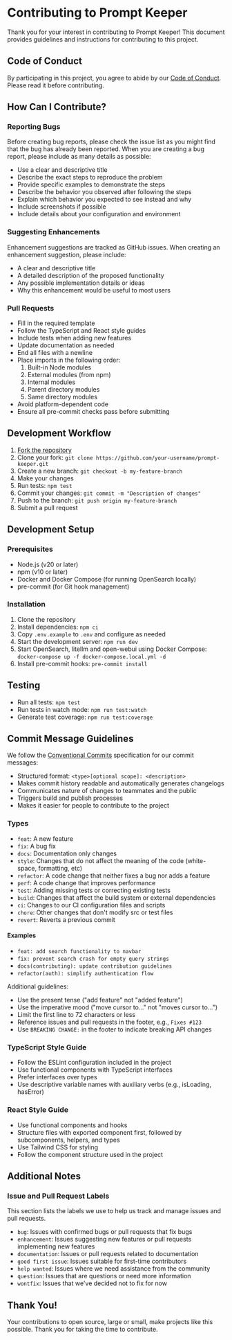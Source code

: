 # Contributing to Prompt Keeper

Thank you for your interest in contributing to Prompt Keeper! This document provides guidelines and instructions for contributing to this project.

## Code of Conduct

By participating in this project, you agree to abide by our [Code of Conduct](CODE_OF_CONDUCT.md). Please read it before contributing.

## How Can I Contribute?

### Reporting Bugs

Before creating bug reports, please check the issue list as you might find that the bug has already been reported. When you are creating a bug report, please include as many details as possible:

- Use a clear and descriptive title
- Describe the exact steps to reproduce the problem
- Provide specific examples to demonstrate the steps
- Describe the behavior you observed after following the steps
- Explain which behavior you expected to see instead and why
- Include screenshots if possible
- Include details about your configuration and environment

### Suggesting Enhancements

Enhancement suggestions are tracked as GitHub issues. When creating an enhancement suggestion, please include:

- A clear and descriptive title
- A detailed description of the proposed functionality
- Any possible implementation details or ideas
- Why this enhancement would be useful to most users

### Pull Requests

- Fill in the required template
- Follow the TypeScript and React style guides
- Include tests when adding new features
- Update documentation as needed
- End all files with a newline
- Place imports in the following order:
  1. Built-in Node modules
  2. External modules (from npm)
  3. Internal modules
  4. Parent directory modules
  5. Same directory modules
- Avoid platform-dependent code
- Ensure all pre-commit checks pass before submitting

## Development Workflow

1. [Fork the repository](https://docs.github.com/en/get-started/exploring-projects-on-github/contributing-to-a-project)
2. Clone your fork: `git clone https://github.com/your-username/prompt-keeper.git`
3. Create a new branch: `git checkout -b my-feature-branch`
4. Make your changes
5. Run tests: `npm test`
6. Commit your changes: `git commit -m "Description of changes"`
7. Push to the branch: `git push origin my-feature-branch`
8. Submit a pull request

## Development Setup

### Prerequisites

- Node.js (v20 or later)
- npm (v10 or later)
- Docker and Docker Compose (for running OpenSearch locally)
- pre-commit (for Git hook management)

### Installation

1. Clone the repository
2. Install dependencies: `npm ci`
3. Copy `.env.example` to `.env` and configure as needed
4. Start the development server: `npm run dev`
5. Start OpenSearch, litellm and open-webui using Docker Compose: `docker-compose up -f docker-compose.local.yml -d`
6. Install pre-commit hooks: `pre-commit install`

## Testing

- Run all tests: `npm test`
- Run tests in watch mode: `npm run test:watch`
- Generate test coverage: `npm run test:coverage`

## Commit Message Guidelines

We follow the [Conventional Commits](https://www.conventionalcommits.org/en/v1.0.0/) specification for our commit messages:

- Structured format: `<type>[optional scope]: <description>`
- Makes commit history readable and automatically generates changelogs
- Communicates nature of changes to teammates and the public
- Triggers build and publish processes
- Makes it easier for people to contribute to the project

### Types
- `feat`: A new feature
- `fix`: A bug fix
- `docs`: Documentation only changes
- `style`: Changes that do not affect the meaning of the code (white-space, formatting, etc)
- `refactor`: A code change that neither fixes a bug nor adds a feature
- `perf`: A code change that improves performance
- `test`: Adding missing tests or correcting existing tests
- `build`: Changes that affect the build system or external dependencies
- `ci`: Changes to our CI configuration files and scripts
- `chore`: Other changes that don't modify src or test files
- `revert`: Reverts a previous commit

#### Examples
- `feat: add search functionality to navbar`
- `fix: prevent search crash for empty query strings`
- `docs(contributing): update contribution guidelines`
- `refactor(auth): simplify authentication flow`

Additional guidelines:
- Use the present tense ("add feature" not "added feature")
- Use the imperative mood ("move cursor to..." not "moves cursor to...")
- Limit the first line to 72 characters or less
- Reference issues and pull requests in the footer, e.g., `Fixes #123`
- Use `BREAKING CHANGE:` in the footer to indicate breaking API changes

### TypeScript Style Guide

- Follow the ESLint configuration included in the project
- Use functional components with TypeScript interfaces
- Prefer interfaces over types
- Use descriptive variable names with auxiliary verbs (e.g., isLoading, hasError)

### React Style Guide

- Use functional components and hooks
- Structure files with exported component first, followed by subcomponents, helpers, and types
- Use Tailwind CSS for styling
- Follow the component structure used in the project

## Additional Notes

### Issue and Pull Request Labels

This section lists the labels we use to help us track and manage issues and pull requests.

- `bug`: Issues with confirmed bugs or pull requests that fix bugs
- `enhancement`: Issues suggesting new features or pull requests implementing new features
- `documentation`: Issues or pull requests related to documentation
- `good first issue`: Issues suitable for first-time contributors
- `help wanted`: Issues where we need assistance from the community
- `question`: Issues that are questions or need more information
- `wontfix`: Issues that we've decided not to fix for now

## Thank You!

Your contributions to open source, large or small, make projects like this possible. Thank you for taking the time to contribute.
